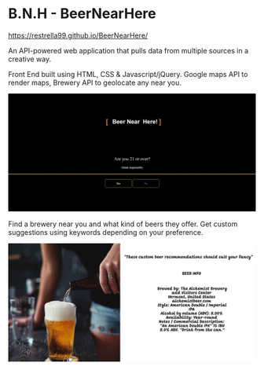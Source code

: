 # B.N.H - BeerNearHere 

https://restrella99.github.io/BeerNearHere/

An API-powered web application that pulls data from multiple sources in a creative way.


Front End built using HTML, CSS & Javascript/jQuery. Google maps API to render maps, Brewery API to geolocate any near you.

![bnh](https://raw.githubusercontent.com/REstrella99/BeerNearHere/master/bnh.jpg)

Find a brewery near you and what kind of beers they offer. Get custom suggestions using keywords depending on your preference.


![bnh2](https://raw.githubusercontent.com/REstrella99/BeerNearHere/master/bnh2.jpg)



